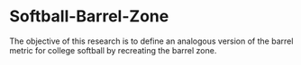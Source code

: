 # Softball-Barrel-Zone
The objective of this research is to define an analogous version of the barrel metric for college softball by recreating the barrel zone.
